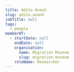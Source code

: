 ```yaml
---
title: Adita Anand
slug: adita-anand
jobTitle: null
tags:
  - people
memberOf:
  - startDate: null
    endDate: null
    organisation:
      name: Migration Museum
      slug: migration-museum
    roleName: Researcher
---
```

